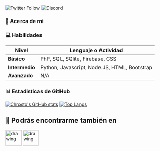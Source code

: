 ![Twitter Follow](https://img.shields.io/twitter/follow/akachrosto?style=social)
![Discord](https://img.shields.io/discord/700168659536052256)

### 👔 Acerca de mi 


### 💻 Habilidades

| **Nivel** | **Lenguaje o Actividad** |
| ------------- | ------------- |
| **Básico** | PhP, SQL, SQlite, Firebase, CSS |
| **Intermedio** | Python, Javascript, Node.JS, HTML, Bootstrap|
| **Avanzado** | N/A |

### 📊 Estadisticas de GitHub
[![Chrosto's GitHub stats](https://github-readme-stats.vercel.app/api?username=akachrosto&show_icons=true&theme=blueberry&count_private=true&hide=prs,issues&hide_border=true&locale=es&include_all_commits=true)](https://github.com/anuraghazra/github-readme-stats)
[![Top Langs](https://github-readme-stats.vercel.app/api/top-langs/?username=akachrosto&layout=compact&theme=blueberry&hide_border=true&locale=es&count_private=true)](https://github.com/anuraghazra/github-readme-stats)

## 👻 Podrás encontrarme también en

<a href="https://instagram.com/akachrosto" target=_blank><img src="https://iconape.com/wp-content/files/hl/53010/svg/devto.svg" alt="drawing" width="50"/></a>
<a href="https://dev.to/akachrosto" target=_blank><img src="https://iconape.com/wp-content/files/ak/70032/svg/instagram-2-1.svg" alt="drawing" width="50"/>
